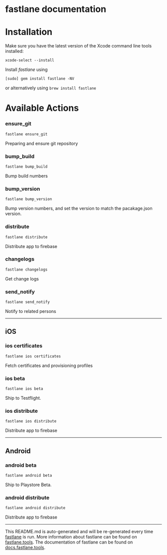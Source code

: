 fastlane documentation
================
# Installation

Make sure you have the latest version of the Xcode command line tools installed:

```
xcode-select --install
```

Install _fastlane_ using
```
[sudo] gem install fastlane -NV
```
or alternatively using `brew install fastlane`

# Available Actions
### ensure_git
```
fastlane ensure_git
```
Preparing and ensure git repository
### bump_build
```
fastlane bump_build
```
Bump build numbers
### bump_version
```
fastlane bump_version
```
Bump version numbers, and set the version to match the pacakage.json version.
### distribute
```
fastlane distribute
```
Distribute app to firebase
### changelogs
```
fastlane changelogs
```
Get change logs
### send_notify
```
fastlane send_notify
```
Notify to related persons

----

## iOS
### ios certificates
```
fastlane ios certificates
```
Fetch certificates and provisioning profiles
### ios beta
```
fastlane ios beta
```
Ship to Testflight.
### ios distribute
```
fastlane ios distribute
```
Distribute app to firebase

----

## Android
### android beta
```
fastlane android beta
```
Ship to Playstore Beta.
### android distribute
```
fastlane android distribute
```
Distribute app to firebase

----

This README.md is auto-generated and will be re-generated every time [fastlane](https://fastlane.tools) is run.
More information about fastlane can be found on [fastlane.tools](https://fastlane.tools).
The documentation of fastlane can be found on [docs.fastlane.tools](https://docs.fastlane.tools).
